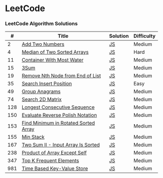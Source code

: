 # LeetCode

### LeetCode Algorithm Solutions

| #    | Title                                             | Solution                    | Difficulty |
| ---- | ------------------------------------------------- | --------------------------- | ---------- |
| 2 | [Add Two Numbers](https://leetcode.com/problems/add-two-numbers/description/) | [JS](https://github.com/tunhnakca/leetcode/blob/main/algorithms/javascript/addTwoNumbers.js) | Medium
| 4 | [Median of Two Sorted Arrays](https://leetcode.com/problems/median-of-two-sorted-arrays/description/) | [JS](https://github.com/tunhnakca/leetcode/blob/main/algorithms/javascript/medianOfTwoSortedArrays.js) | Hard 
| 11 | [Container With Most Water](https://leetcode.com/problems/container-with-most-water/description/) | [JS](https://github.com/tunhnakca/leetcode/blob/main/algorithms/javascript/containerWithMostWater.js) | Medium 
| 15 | [3Sum](https://leetcode.com/problems/3sum/description/) | [JS](https://github.com/tunhnakca/leetcode/blob/main/algorithms/javascript/3Sum.js) | Medium 
| 19 | [Remove Nth Node from End of List](https://leetcode.com/problems/remove-nth-node-from-end-of-list/description/) | [JS](https://github.com/tunhnakca/leetcode/blob/main/algorithms/javascript/removeNthNodeFromEndOfList.js) | Medium
| 35 | [Search Insert Position](https://leetcode.com/problems/search-insert-position/description/) | [JS](https://github.com/tunhnakca/leetcode/blob/main/algorithms/javascript/searchInsertPosition.js) | Easy 
| 49 | [Group Anagrams](https://leetcode.com/problems/group-anagrams/description/) | [JS](https://github.com/tunhnakca/leetcode/blob/main/algorithms/javascript/groupAnagrams.js) | Medium  
| 74 | [Search 2D Matrix](https://leetcode.com/problems/search-a-2d-matrix/description/) | [JS](https://github.com/tunhnakca/leetcode/blob/main/algorithms/javascript/search2DMatrix.js) | Medium
| 128 | [Longest Consecutive Sequence](https://leetcode.com/problems/longest-consecutive-sequence/description/) | [JS](https://github.com/tunhnakca/leetcode/blob/main/algorithms/javascript/longestConsecutiveSequence.js) | Medium 
| 150 | [Evaluate Reverse Polish Notation](https://leetcode.com/problems/evaluate-reverse-polish-notation/description/) | [JS](https://github.com/tunhnakca/leetcode/blob/main/algorithms/javascript/evaluateReversePolishNotation.js) | Medium 
| 153 | [Find Minimum in Rotated Sorted Array](https://leetcode.com/problems/find-minimum-in-rotated-sorted-array/description/) | [JS](https://github.com/tunhnakca/leetcode/blob/main/algorithms/javascript/findMinimumInRotatedSortedArray.js) | Medium
| 155 | [Min Stack](https://leetcode.com/problems/min-stack/description/) | [JS](https://github.com/tunhnakca/leetcode/blob/main/algorithms/javascript/minStack.js) | Medium  
| 167 | [Two Sum II - Input Array Is Sorted](https://leetcode.com/problems/two-sum-ii-input-array-is-sorted/description/) | [JS](https://github.com/tunhnakca/leetcode/blob/main/algorithms/javascript/twoSum2InputArrayIsSorted.js) | Medium 
| 238 | [Product of Array Except Self](https://leetcode.com/problems/product-of-array-except-self/description/) | [JS](https://github.com/tunhnakca/leetcode/blob/main/algorithms/javascript/productOfArrayExceptSelf.js) | Medium  
| 347 | [Top K Frequent Elements](https://leetcode.com/problems/top-k-frequent-elements/description/) | [JS](https://github.com/tunhnakca/leetcode/blob/main/algorithms/javascript/topKFrequentElements.js) | Medium  
| 981 | [Time Based Key-Value Store](https://leetcode.com/problems/time-based-key-value-store/description/) | [JS](https://github.com/tunhnakca/leetcode/blob/main/algorithms/javascript/timeBasedKeyValueStore.js) | Medium

<!-- |  | []() | [JS]() | Medium -->

